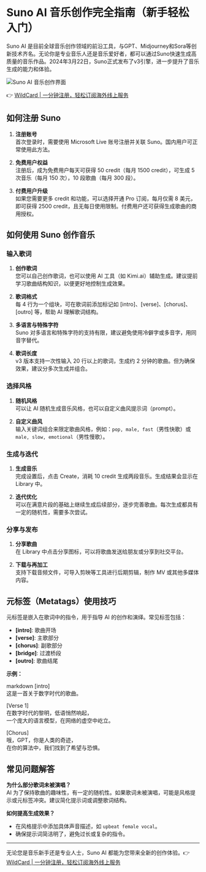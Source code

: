 # Suno AI 音乐创作完全指南（新手轻松入门）

Suno AI 是目前全球音乐创作领域的前沿工具，与GPT、Midjourney和Sora等创新技术齐名。无论你是专业音乐人还是音乐爱好者，都可以通过Suno快速生成高质量的音乐作品。2024年3月22日，Suno正式发布了v3引擎，进一步提升了音乐生成的能力和体验。

![Suno AI 音乐创作界面](https://bbtdd.com/img/620099740.webp)

👉 [WildCard | 一分钟注册，轻松订阅海外线上服务](https://bbtdd.com/WildCard)

## 如何注册 Suno

1. **注册账号**  
   首次登录时，需要使用 Microsoft Live 账号注册并关联 Suno。国内用户可正常使用此方法。

2. **免费用户权益**  
   注册后，成为免费用户每天可获得 50 credit（每月 1500 credit），可生成 5 次音乐（每月 150 次），10 段歌曲（每月 300 段）。

3. **付费用户升级**  
   如果您需要更多 credit 和功能，可以选择开通 Pro 订阅，每月仅需 8 美元，即可获得 2500 credit，且无每日使用限制。付费用户还可获得生成歌曲的商用授权。

## 如何使用 Suno 创作音乐

### 输入歌词

1. **创作歌词**  
   您可以自己创作歌词，也可以使用 AI 工具（如 Kimi.ai）辅助生成。建议提前学习歌曲结构知识，以便更好地控制生成效果。

2. **歌词格式**  
   每 4 行为一个组块，可在歌词前添加标记如 [intro]、[verse]、[chorus]、[outro] 等，帮助 AI 理解歌词结构。

3. **多语言与特殊字符**  
   Suno 对多语言和特殊字符的支持有限，建议避免使用冷僻字或多音字，用同音字替代。

4. **歌词长度**  
   v3 版本支持一次性输入 20 行以上的歌词，生成约 2 分钟的歌曲。但为确保效果，建议分多次生成并组合。

### 选择风格

1. **随机风格**  
   可以让 AI 随机生成音乐风格，也可以自定义曲风提示词（prompt）。

2. **自定义曲风**  
   输入关键词组合来限定歌曲风格，例如：`pop, male, fast`（男性快歌）或 `male, slow, emotional`（男性慢歌）。

### 生成与迭代

1. **生成音乐**  
   完成设置后，点击 Create，消耗 10 credit 生成两段音乐。生成结果会显示在 Library 中。

2. **迭代优化**  
   可以在满意片段的基础上继续生成后续部分，逐步完善歌曲。每次生成都具有一定的随机性，需要多次尝试。

### 分享与发布

1. **分享歌曲**  
   在 Library 中点击分享图标，可以将歌曲发送给朋友或分享到社交平台。

2. **下载与再加工**  
   支持下载音频文件，可导入剪映等工具进行后期剪辑，制作 MV 或其他多媒体内容。

## 元标签（Metatags）使用技巧

元标签是嵌入在歌词中的指令，用于指导 AI 的创作和演绎。常见标签包括：

- **[intro]**: 歌曲开场
- **[verse]**: 主歌部分
- **[chorus]**: 副歌部分
- **[bridge]**: 过渡桥段
- **[outro]**: 歌曲结尾

**示例：**

markdown
[intro]  
这是一首关于数字时代的歌曲。  

[Verse 1]  
在数字时代的黎明，低语悄然响起，  
一个庞大的语言模型，在网络的虚空中屹立。  

[Chorus]  
哦，GPT，你是人类的奇迹，  
在你的算法中，我们找到了希望与恐惧。  


## 常见问题解答

**为什么部分歌词未被演唱？**  
AI 为了保持歌曲的趣味性，有一定的随机性。如果歌词未被演唱，可能是风格提示或元标签冲突。建议简化提示词或调整歌词结构。

**如何提高生成效果？**  
- 在风格提示中添加具体声音描述，如 `upbeat female vocal`。  
- 确保提示词简洁明了，避免过长或复杂的指令。  

---

无论您是音乐新手还是专业人士，Suno AI 都能为您带来全新的创作体验。👉 [WildCard | 一分钟注册，轻松订阅海外线上服务](https://bbtdd.com/WildCard)